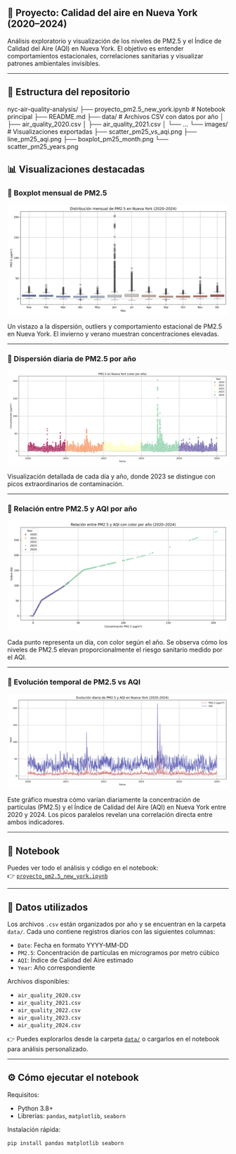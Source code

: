 ## 🧪 Proyecto: Calidad del aire en Nueva York (2020–2024)

Análisis exploratorio y visualización de los niveles de PM2.5 y el Índice de Calidad del Aire (AQI) en Nueva York. El objetivo es entender comportamientos estacionales, correlaciones sanitarias y visualizar patrones ambientales invisibles.

---

## 📁 Estructura del repositorio

nyc-air-quality-analysis/ ├── proyecto_pm2.5_new_york.ipynb # Notebook principal ├── README.md ├── data/ # Archivos CSV con datos por año │ ├── air_quality_2020.csv │ ├── air_quality_2021.csv │ └── ... └── images/ # Visualizaciones exportadas ├── scatter_pm25_vs_aqi.png ├── line_pm25_aqi.png ├── boxplot_pm25_month.png └── scatter_pm25_years.png

## 📊 Visualizaciones destacadas

### 🔹 Boxplot mensual de PM2.5

![Boxplot PM2.5 por mes](images/boxplot_pm25_month.png)

Un vistazo a la dispersión, outliers y comportamiento estacional de PM2.5 en Nueva York. El invierno y verano muestran concentraciones elevadas.

---

### 🔹 Dispersión diaria de PM2.5 por año

![Scatterplot PM2.5 por año](images/scatter_pm25_years.png)

Visualización detallada de cada día y año, donde 2023 se distingue con picos extraordinarios de contaminación.

---

### 🔹 Relación entre PM2.5 y AQI por año

![Scatterplot: PM2.5 vs AQI](images/scatter_pm25_vs_aqi.png)

Cada punto representa un día, con color según el año. Se observa cómo los niveles de PM2.5 elevan proporcionalmente el riesgo sanitario medido por el AQI.

---

### 🔹 Evolución temporal de PM2.5 vs AQI

![Línea temporal: PM2.5 y AQI](images/line_pm25_aqi.png)

Este gráfico muestra cómo varían diariamente la concentración de partículas (PM2.5) y el Índice de Calidad del Aire (AQI) en Nueva York entre 2020 y 2024. Los picos paralelos revelan una correlación directa entre ambos indicadores.

---

## 📓 Notebook

Puedes ver todo el análisis y código en el notebook:  
👉 [`proyecto_pm2.5_new_york.ipynb`](proyecto_pm2.5_new_york.ipynb)

---

## 📄 Datos utilizados

Los archivos `.csv` están organizados por año y se encuentran en la carpeta `data/`. Cada uno contiene registros diarios con las siguientes columnas:

- `Date`: Fecha en formato YYYY-MM-DD
- `PM2.5`: Concentración de partículas en microgramos por metro cúbico
- `AQI`: Índice de Calidad del Aire estimado
- `Year`: Año correspondiente

Archivos disponibles:

- `air_quality_2020.csv`
- `air_quality_2021.csv`
- `air_quality_2022.csv`
- `air_quality_2023.csv`
- `air_quality_2024.csv`

👉 Puedes explorarlos desde la carpeta [`data/`](data/) o cargarlos en el notebook para análisis personalizado.


---

## ⚙️ Cómo ejecutar el notebook

Requisitos:

- Python 3.8+
- Librerías: `pandas`, `matplotlib`, `seaborn`

Instalación rápida:

```bash
pip install pandas matplotlib seaborn
